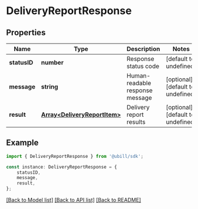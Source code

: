 # DeliveryReportResponse


## Properties

Name | Type | Description | Notes
------------ | ------------- | ------------- | -------------
**statusID** | **number** | Response status code | [default to undefined]
**message** | **string** | Human-readable response message | [optional] [default to undefined]
**result** | [**Array&lt;DeliveryReportItem&gt;**](DeliveryReportItem.md) | Delivery report results | [optional] [default to undefined]

## Example

```typescript
import { DeliveryReportResponse } from '@ubill/sdk';

const instance: DeliveryReportResponse = {
    statusID,
    message,
    result,
};
```

[[Back to Model list]](../README.md#documentation-for-models) [[Back to API list]](../README.md#documentation-for-api-endpoints) [[Back to README]](../README.md)
